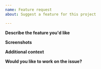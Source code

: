 ```yaml
---
name: Feature request
about: Suggest a feature for this project

---
```


**Describe the feature you'd like**
<!-- A clear and concise description of what you want to happen. -->

**Screenshots**
<!-- Add screenshots to provide context or UI mockup if possible -->

**Additional context**
<!-- Add any other context about the problem here. -->

**Would you like to work on the issue?**
<!-- Please let us know if you can work on it or the issue should be assigned to someone else. --> 
